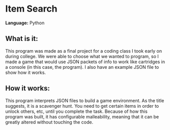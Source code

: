 # Item Search

**Language:** Python

## What is it:

This program was made as a final project for a coding class I took early on during college. We were able to choose what we wanted to program, so I made a game that would use JSON packets of info to work like cartridges in a console (in this case, the program). I also have an example JSON file to show how it works.

## How it works:

This program interprets JSON files to build a game environment. As the title suggests, it is a scavenger hunt. You need to get certain items in order to unlock others, etc, until you complete the task. Because of how this program was built, it has configurable malleability, meaning that it can be greatly altered without touching the code.
